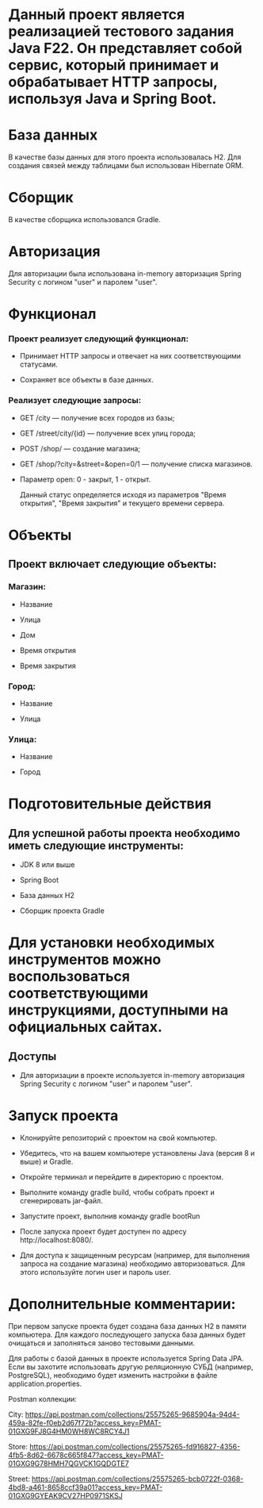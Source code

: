 # Данный проект является реализацией тестового задания Java F22. Он представляет собой сервис, который принимает и обрабатывает HTTP запросы, используя Java и Spring Boot.

# База данных

В качестве базы данных для этого проекта использовалась H2. Для создания связей между таблицами был использован
Hibernate ORM.

# Сборщик

В качестве сборщика использовался Gradle.

# Авторизация

Для авторизации была использована in-memory авторизация Spring Security с логином "user" и паролем "user".

# Функционал

### Проект реализует следующий функционал:

* Принимает HTTP запросы и отвечает на них соответствующими статусами.

* Сохраняет все объекты в базе данных.

### Реализует следующие запросы:

* GET /city — получение всех городов из базы;

* GET /street/city/{id} — получение всех улиц города;

* POST /shop/ — создание магазина;

* GET /shop/?city=&street=&open=0/1 — получение списка магазинов.

* Параметр open: 0 - закрыт, 1 - открыт.

  Данный статус определяется исходя из параметров
  "Время открытия", "Время закрытия" и текущего времени сервера.

# Объекты

## Проект включает следующие объекты:

### Магазин:

* Название

* Улица

* Дом

* Время открытия

* Время закрытия

### Город:

* Название

* Улица

### Улица:

* Название

* Город

# Подготовительные действия

## Для успешной работы проекта необходимо иметь следующие инструменты:

* JDK 8 или выше

* Spring Boot

* База данных H2

* Сборщик проекта Gradle

# Для установки необходимых инструментов можно воспользоваться соответствующими инструкциями, доступными на официальных сайтах.

## Доступы

* Для авторизации в проекте используется in-memory авторизация Spring Security с логином "user" и паролем "user".

# Запуск проекта

*  Клонируйте репозиторий с проектом на свой компьютер.

*  Убедитесь, что на вашем компьютере установлены Java (версия 8 и выше) и Gradle.

*  Откройте терминал и перейдите в директорию с проектом.

*  Выполните команду gradle build, чтобы собрать проект и сгенерировать jar-файл.

*  Запустите проект, выполнив команду gradle bootRun

*  После запуска проект будет доступен по адресу http://localhost:8080/.

*  Для доступа к защищенным ресурсам (например, для выполнения запроса на создание магазина) необходимо авторизоваться.
   Для этого используйте логин user и пароль user.

# Дополнительные комментарии:

При первом запуске проекта будет создана база данных H2 в памяти компьютера.
Для каждого последующего запуска база
данных будет очищаться и заполняться заново тестовыми данными.

Для работы с базой данных в проекте используется Spring Data JPA.
Если вы захотите использовать другую реляционную
СУБД (например, PostgreSQL), необходимо будет изменить настройки в файле application.properties.

Postman коллекции:

City: https://api.postman.com/collections/25575265-9685904a-94d4-459a-82fe-f0eb2d67f72b?access_key=PMAT-01GXG9FJ8G4HM0WH8WC8RCY4J1

Store: https://api.postman.com/collections/25575265-fd916827-4356-4fb5-8d62-6678c665f847?access_key=PMAT-01GXG9G78HMH7QGVCK1GQDGTE7

Street: https://api.postman.com/collections/25575265-bcb0722f-0368-4bd8-a461-8658ccf39a01?access_key=PMAT-01GXG9GYEAK9CV27HP0971SKSJ
